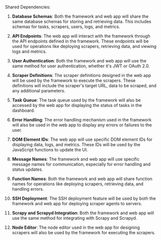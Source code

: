 Shared Dependencies:

1. **Database Schemas**: Both the framework and web app will share the same database schemas for storing and retrieving data. This includes schemas for tasks, scrapers, users, logs, and metrics.

2. **API Endpoints**: The web app will interact with the framework through the API endpoints defined in the framework. These endpoints will be used for operations like deploying scrapers, retrieving data, and viewing logs and metrics.

3. **User Authentication**: Both the framework and web app will use the same method for user authentication, whether it's JWT or OAuth 2.0.

4. **Scraper Definitions**: The scraper definitions designed in the web app will be used by the framework to execute the scrapers. These definitions will include the scraper's target URL, data to be scraped, and any additional parameters.

5. **Task Queue**: The task queue used by the framework will also be accessed by the web app for displaying the status of tasks in the dashboard.

6. **Error Handling**: The error handling mechanism used in the framework will also be used in the web app to display any errors or failures to the user.

7. **DOM Element IDs**: The web app will use specific DOM element IDs for displaying data, logs, and metrics. These IDs will be used by the JavaScript functions to update the UI.

8. **Message Names**: The framework and web app will use specific message names for communication, especially for error handling and status updates.

9. **Function Names**: Both the framework and web app will share function names for operations like deploying scrapers, retrieving data, and handling errors.

10. **SSH Deployment**: The SSH deployment feature will be used by both the framework and web app for deploying scraper agents to servers.

11. **Scrapy and Scrapyd Integration**: Both the framework and web app will use the same method for integrating with Scrapy and Scrapyd.

12. **Node Editor**: The node editor used in the web app for designing scrapers will also be used by the framework for executing the scrapers.